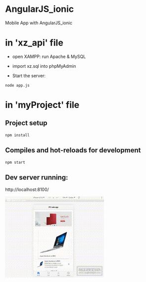 # AngularJS_ionic
Mobile App with AngularJS_ionic

# in 'xz_api' file 

- open XAMPP: run Apache & MySQL

- import xz.sql into phpMyAdmin

- Start the server: 
```
node app.js
```

# in 'myProject' file

## Project setup
```
npm install
```
## Compiles and hot-reloads for development
```
npm start
```
## Dev server running: 
http://localhost:8100/ 

![image](https://github.com/jennywang985/AngularJS_ionic/blob/master/Rec%200001.gif)
